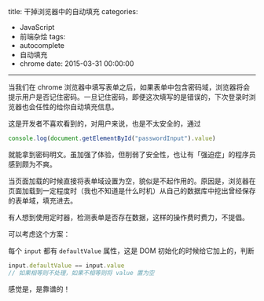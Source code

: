 title: 干掉浏览器中的自动填充
categories:
  - JavaScript
  - 前端杂烩
tags:
  - autocomplete
  - 自动填充
  - chrome
date: 2015-03-31 00:00:00
---


当我们在 chrome 浏览器中填写表单之后，如果表单中包含密码域，浏览器将会提示用户是否记住密码。一旦记住密码，即便这次填写的是错误的，下次登录时浏览器也会任性的给你自动填充信息。

这是开发者不喜欢看到的，对用户来说，也是不太安全的，通过

```javascript
console.log(document.getElementById("passwordInput").value)
```

就能拿到密码明文。虽加强了体验，但削弱了安全性，也让有「强迫症」的程序员感到颇为不爽。

当页面加载的时候直接将表单域设置为空，貌似是不起作用的。原因是，浏览器在页面加载到一定程度时（我也不知道是什么时机）从自己的数据库中挖出曾经保存的表单域，填充进去。

有人想到使用定时器，检测表单是否存在数据，这样的操作费时费力，不提倡。

可以考虑这个方案：

每个 `input` 都有 `defaultValue` 属性，这是 DOM 初始化的时候给它加上的，判断

```javascript
input.defaultValue == input.value  
// 如果相等则不处理，如果不相等则将 value 置为空
```

感觉是，是靠谱的！
